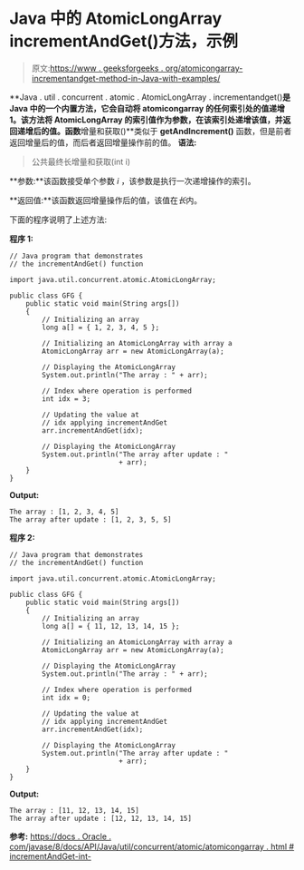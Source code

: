 # Java 中的 AtomicLongArray incrementAndGet()方法，示例

> 原文:[https://www . geeksforgeeks . org/atomicongarray-incrementandget-method-in-Java-with-examples/](https://www.geeksforgeeks.org/atomiclongarray-incrementandget-method-in-java-with-examples/)

**Java . util . concurrent . atomic . AtomicLongArray . incrementandget()**是 Java 中的一个内置方法，它会自动将 atomicongarray 的任何索引处的值递增 1。该方法将 AtomicLongArray 的索引值作为参数，在该索引处递增该值，并返回递增后的值。函数**增量和获取()**类似于 **getAndIncrement()** 函数，但是前者返回增量后的值，而后者返回增量操作前的值。
**语法:**

> 公共最终长增量和获取(int i)

**参数:**该函数接受单个参数 *i* ，该参数是执行一次递增操作的索引。

**返回值:**该函数返回增量操作后的值，该值在*长*内。

下面的程序说明了上述方法:

**程序 1:**

```
// Java program that demonstrates
// the incrementAndGet() function

import java.util.concurrent.atomic.AtomicLongArray;

public class GFG {
    public static void main(String args[])
    {
        // Initializing an array
        long a[] = { 1, 2, 3, 4, 5 };

        // Initializing an AtomicLongArray with array a
        AtomicLongArray arr = new AtomicLongArray(a);

        // Displaying the AtomicLongArray
        System.out.println("The array : " + arr);

        // Index where operation is performed
        int idx = 3;

        // Updating the value at
        // idx applying incrementAndGet
        arr.incrementAndGet(idx);

        // Displaying the AtomicLongArray
        System.out.println("The array after update : "
                           + arr);
    }
}
```

**Output:**

```
The array : [1, 2, 3, 4, 5]
The array after update : [1, 2, 3, 5, 5]

```

**程序 2:**

```
// Java program that demonstrates
// the incrementAndGet() function

import java.util.concurrent.atomic.AtomicLongArray;

public class GFG {
    public static void main(String args[])
    {
        // Initializing an array
        long a[] = { 11, 12, 13, 14, 15 };

        // Initializing an AtomicLongArray with array a
        AtomicLongArray arr = new AtomicLongArray(a);

        // Displaying the AtomicLongArray
        System.out.println("The array : " + arr);

        // Index where operation is performed
        int idx = 0;

        // Updating the value at
        // idx applying incrementAndGet
        arr.incrementAndGet(idx);

        // Displaying the AtomicLongArray
        System.out.println("The array after update : "
                           + arr);
    }
}
```

**Output:**

```
The array : [11, 12, 13, 14, 15]
The array after update : [12, 12, 13, 14, 15]

```

**参考:**
[https://docs . Oracle . com/javase/8/docs/API/Java/util/concurrent/atomic/atomicongarray . html # incrementAndGet-int-](https://docs.oracle.com/javase/8/docs/api/java/util/concurrent/atomic/AtomicLongArray.html#incrementAndGet-int-)